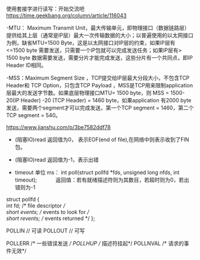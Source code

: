 使用套接字进行读写：开始交流吧
https://time.geekbang.org/column/article/116043

-MTU： Maximum Transmit Unit，最大传输单元，即物理接口（数据链路层）提供给其上层（通常是IP层）最大一次传输数据的大小；以普遍使用的以太网接口为例，缺省MTU=1500 Byte，这是以太网接口对IP层的约束，如果IP层有<=1500 byte 需要发送，只需要一个IP包就可以完成发送任务；如果IP层有> 1500 byte 数据需要发送，需要分片才能完成发送，这些分片有一个共同点，即IP Header ID相同。
 
-MSS：Maximum Segment Size ，TCP提交给IP层最大分段大小，不包含TCP Header和 TCP Option，只包含TCP Payload ，MSS是TCP用来限制application层最大的发送字节数。如果底层物理接口MTU= 1500 byte，则 MSS = 1500- 20(IP Header) -20 (TCP Header) = 1460 byte，如果application 有2000 byte发送，需要两个segment才可以完成发送，第一个TCP segment = 1460，第二个TCP segment = 540。
 
https://www.jianshu.com/p/3be7582ddf78


- (阻塞IO)read 返回值为0， 表示EOF(end of file),在网络中则表示收到了FIN包。
- (阻塞IO)read 返回值为-1，表示出错

- timeout 单位 ms： 
int poll(struct pollfd *fds, unsigned long nfds, int timeout); 
　　　
返回值：若有就绪描述符则为其数目，若超时则为0，若出错则为-1

struct pollfd {    
	int    fd;       /* file descriptor */    
	short  events;   /* events to look for */    
	short  revents;  /* events returned */
};

POLLIN // 可读
POLLOUT // 可写

POLLERR		/* 一些错误发送 */
POLLHUP    /* 描述符挂起*/
POLLNVAL   /* 请求的事件无效*/
